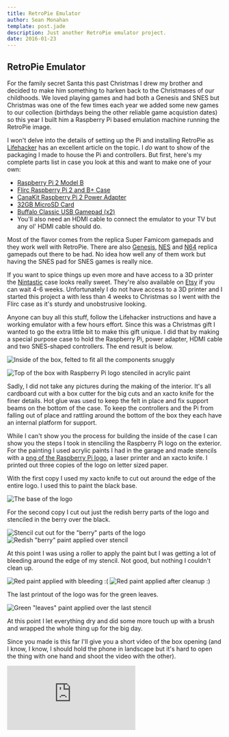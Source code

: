 ```yaml
---
title: RetroPie Emulator
author: Sean Monahan
template: post.jade
description: Just another RetroPie emulator project.
date: 2016-01-23
---
```


## RetroPie Emulator

For the family secret Santa this past Christmas I drew my brother and decided to make him something to harken back to the Christmases of our childhoods. We loved playing games and had both a Genesis and SNES but Christmas was one of the few times each year we added some new games to our collection (birthdays being the other reliable game acquistion dates) so this year I built him a Raspberry Pi based emulation machine running the RetroPie image.

I won't delve into the details of setting up the Pi and installing RetroPie as [Lifehacker](http://lifehacker.com/how-to-turn-your-raspberry-pi-into-a-retro-game-console-498561192) has an excellent article on the topic. I _do_ want to show of the packaging I made to house the Pi and controllers. But first, here's my complete parts list in case you look at this and want to make one of your own:

- [Raspberry Pi 2 Model B](http://www.amazon.com/gp/product/B00T2U7R7I?psc=1&redirect=true&ref_=od_aui_detailpages00)
- [Flirc Raspberry Pi 2 and B+ Case](http://www.amazon.com/gp/product/B00QB6F9I0?psc=1&redirect=true&ref_=od_aui_detailpages00)
- [CanaKit Raspberry Pi 2 Power Adapter](http://www.amazon.com/gp/product/B00MARDJZ4?psc=1&redirect=true&ref_=od_aui_detailpages00)
- [32GB MicroSD Card](http://www.amazon.com/gp/product/B010Q57T02?psc=1&redirect=true&ref_=od_aui_detailpages00)
- [Buffalo Classic USB Gamepad (x2)](http://www.amazon.com/gp/product/B002B9XB0E?psc=1&redirect=true&ref_=od_aui_detailpages00)
- You'll also need an HDMI cable to connect the emulator to your TV but any ol' HDMI cable should do.

Most of the flavor comes from the replica Super Famicom gamepads and they work well with RetroPie. There are also [Genesis](http://www.amazon.com/gp/product/B00KX75UT6?keywords=genesis%20usb%20controller&qid=1453592548&ref_=sr_1_1&sr=8-1), [NES](http://www.amazon.com/gp/product/B002YVD3KM?keywords=nes%20usb%20controller&qid=1453592560&ref_=sr_1_1&sr=8-1) and [N64](http://www.amazon.com/gp/product/B008L3UUPS?keywords=n64%20usb%20controller&qid=1453592567&ref_=sr_1_1&sr=8-1) replica gamepads out there to be had. No idea how well any of them work but having the SNES pad for SNES games is really nice.

If you want to spice things up even more and have access to a 3D printer the [Nintastic](http://www.thingiverse.com/make:156344) case looks really sweet. They're also available on [Etsy](https://www.etsy.com/listing/216145861/3d-printed-nintendo-raspberry-pi-case?ref=unav_listing-other) if you can wait 4-6 weeks. Unfortunately I do not have access to a 3D printer and I started this project a with less than 4 weeks to Christmas so I went with the Flirc case as it's sturdy and unobstrusive looking.

Anyone can buy all this stuff, follow the Lifehacker instructions and have a working emulator with a few hours effort. Since this was a Christmas gift I wanted to go the extra little bit to make this gift unique. I did that by making a special purpose case to hold the Raspberry Pi, power adapter, HDMI cable and two SNES-shaped controllers. The end result is below.

![Inside of the box, felted to fit all the components snuggly](final-inside.jpg)

![Top of the box with Raspberry Pi logo stenciled in acrylic paint](final-outside.jpg)

Sadly, I did not take any pictures during the making of the interior. It's all cardboard cut with a box cutter for the big cuts and an xacto knife for the finer details. Hot glue was used to keep the felt in place and fix support beams on the bottom of the case. To keep the controllers and the Pi from falling out of place and rattling around the bottom of the box they each have an internal platform for support.

While I can't show you the process for building the inside of the case I can show you the steps I took in stenciling the Raspberry Pi logo on the exterior. For the painting I used acrylic paints I had in the garage and made stencils with a [png of the Raspberry Pi logo](https://upload.wikimedia.org/wikipedia/en/thumb/c/cb/Raspberry_Pi_Logo.svg/810px-Raspberry_Pi_Logo.svg.png), a laser printer and an xacto knife. I printed out three copies of the logo on letter sized paper.

With the first copy I used my xacto knife to cut out around the edge of the entire logo. I used this to paint the black base.

![The base of the logo](stencil-base.jpg)

For the second copy I cut out just the redish berry parts of the logo and stenciled in the berry over the black.

![Stencil cut out for the "berry" parts of the logo](stencil-berry-cutout.jpg)
![Redish "berry" paint applied over stencil](stencil-berry1.jpg)

At this point I was using a roller to apply the paint but I was getting a lot of bleeding around the edge of my stencil. Not good, but nothing I couldn't clean up.

![Red paint applied with bleeding :(](stencil-berry2.jpg)
![Red paint applied after cleanup :)](stencil-touchup.jpg)

The last printout of the logo was for the green leaves.

![Green "leaves" paint applied over the last stencil](stencil-leaves.jpg)

At this point I let everything dry and did some more touch up with a brush and wrapped the whole thing up for the big day.

Since you made is this far I'll give you a short video of the box opening (and I know, I know, I should hold the phone in landscape but it's hard to open the thing with one hand and shoot the video with the other).

<article class="vid-wrapper">
<iframe class="youtube-embed" src="https://www.youtube.com/embed/SHkaLrZwnEk" frameborder="0" allowfullscreen></iframe>
</article>
